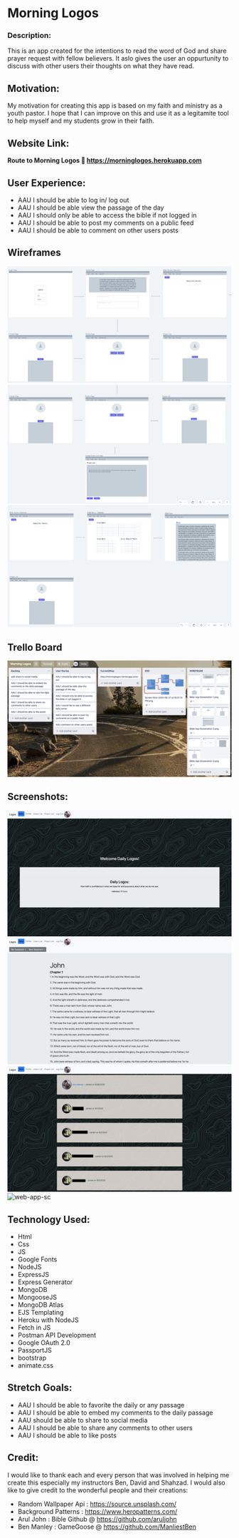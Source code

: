 # Morning Logos
### Description: 
This is an app created for the intentions to read the word of God and share prayer request with fellow believers. It aslo gives the user an oppurtunity to discuss with other users their thoughts on what they have read.

## Motivation:
My motivation for creating this app is based on my faith and ministry as a youth pastor. I hope that I can improve on this and use it as a legitamite tool to help myself and my students grow in their faith.

## Website Link: 
**Route to Morning Logos 📖 https://morninglogos.herokuapp.com**

## User Experience:
- AAU I should be able to log in/ log out
- AAU I should be able view the passage of the day
- AAU I should only be able to access the bible if not logged in
- AAU I should be able to post my comments on a public feed
- AAU I should be able to comment on other users posts

## Wireframes
![wireframe1](/Pictures/Bible%20App%20Screenshot-1.jpg)
![wireframe1](/Pictures/Bible%20App%20Screenshot-2.jpg)
![wireframe1](/Pictures//Bible%20App%20Screenshot-3.jpg)

## Trello Board 
![trelloboard](/Pictures/Trello%20Board%20Screen%20Shot.jpg)



## Screenshots:
![web-app-sc](/Pictures/Morning-Logos-home.jpg)
![web-app-sc](/Pictures/Morning-Logos-bible.jpg)
![web-app-sc](/Pictures/Morning-Logos-users.jpg)
![web-app-sc](/Pictures/Morning-Logos-profile.jpg)

## Technology Used:
- Html
- Css
- JS
- Google Fonts
- NodeJS
- ExpressJS
- Express Generator
- MongoDB
- MongooseJS
- MongoDB Atlas
- EJS Templating
- Heroku with NodeJS
- Fetch in JS
- Postman API Development
- Google OAuth 2.0
- PassportJS 
- bootstrap
- animate.css

## Stretch Goals:
- AAU I should be able to favorite the daily or any passage
- AAU I should be able to embed my comments to the daily passage
- AAU should be able to share to social media
- AAU I should be able to share any comments to other users
- AAU I should be able to like posts



## Credit:
I would like to thank each and every person that was involved in helping me create this especially my instructors Ben, David and Shahzad. I would also like to give credit to the wonderful people and their creations:

- Random Wallpaper Api : https://source.unsplash.com/
- Background Patterns : https://www.heropatterns.com/
- Arul John : Bible Github @ https://github.com/aruljohn
- Ben Manley : GameGoose @ https://github.com/ManliestBen




